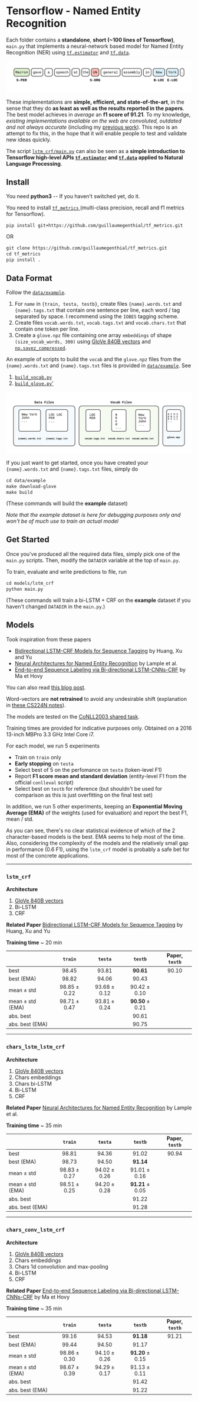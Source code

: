 # Tensorflow - Named Entity Recognition

Each folder contains a __standalone__, __short (~100 lines of Tensorflow)__, `main.py` that implements a neural-network based model for Named Entity Recognition (NER) using [`tf.estimator`](https://www.tensorflow.org/guide/custom_estimators) and [`tf.data`](https://www.tensorflow.org/guide/datasets).

![Named Entity Recognition](images/ner.png)


These implementations are __simple, efficient, and state-of-the-art__, in the sense that they do __as least as well as the results reported in the papers__. The best model achieves in *average* an __f1 score of 91.21__. To my knowledge, *existing implementations available on the web are convoluted, outdated and not always accurate* (including my [previous work](https://github.com/guillaumegenthial/sequence_tagging)). This repo is an attempt to fix this, in the hope that it will enable people to test and validate new ideas quickly.

The script [`lstm_crf/main.py`](https://github.com/guillaumegenthial/tf_ner/blob/master/models/lstm_crf/main.py) can also be seen as a __simple introduction to Tensorflow high-level APIs [`tf.estimator`](https://www.tensorflow.org/guide/custom_estimators) and [`tf.data`](https://www.tensorflow.org/guide/datasets) applied to Natural Language Processing__.


## Install

You need __python3__ -- If you haven't switched yet, do it.

You need to install [`tf_metrics` ](https://github.com/guillaumegenthial/tf_metrics) (multi-class precision, recall and f1 metrics for Tensorflow).
```
pip install git+https://github.com/guillaumegenthial/tf_metrics.git
```
OR
```
git clone https://github.com/guillaumegenthial/tf_metrics.git
cd tf_metrics
pip install .
```

## Data Format

Follow the [`data/example`](https://github.com/guillaumegenthial/tf_ner/tree/master/data/example).

1. For `name` in `{train, testa, testb}`, create files `{name}.words.txt` and `{name}.tags.txt` that contain one sentence per line, each
word / tag separated by space. I recommend using the `IOBES` tagging scheme.
2. Create files `vocab.words.txt`, `vocab.tags.txt` and `vocab.chars.txt` that contain one token per line.
3. Create a `glove.npz` file containing one array `embeddings` of shape `(size_vocab_words, 300)` using [GloVe 840B vectors](https://nlp.stanford.edu/projects/glove/) and [`np.savez_compressed`](https://docs.scipy.org/doc/numpy-1.13.0/reference/generated/numpy.savez_compressed.html).

An example of scripts to build the `vocab` and the `glove.npz` files from the  `{name}.words.txt` and `{name}.tags.txt` files is provided in [`data/example`](https://github.com/guillaumegenthial/tf_ner/tree/master/data/example). See

1. [`build_vocab.py`](https://github.com/guillaumegenthial/tf_ner/blob/master/data/example/build_vocab.py)
2. [`build_glove.py`'](https://github.com/guillaumegenthial/tf_ner/blob/master/data/example/build_glove.py)

![Data Format](images/data.png)

If you just want to get started, once you have created your `{name}.words.txt` and `{name}.tags.txt` files, simply do

```
cd data/example
make download-glove
make build
```

(These commands will build the __example__ dataset)

*Note that the example dataset is here for debugging purposes only and won't be of much use to train an actual model*

## Get Started

Once you've produced all the required data files, simply pick one of the `main.py` scripts. Then, modify the `DATADIR` variable at the top of `main.py`.

To train, evaluate and write predictions to file, run

```
cd models/lstm_crf
python main.py
```

(These commands will train a bi-LSTM + CRF on the __example__ dataset if you haven't changed `DATADIR` in the `main.py`.)

## Models

Took inspiration from these papers

- [Bidirectional LSTM-CRF Models for Sequence Tagging](https://arxiv.org/abs/1508.01991) by Huang, Xu and Yu
- [Neural Architectures for Named Entity Recognition](https://arxiv.org/abs/1603.01360) by Lample et al.
- [End-to-end Sequence Labeling via Bi-directional LSTM-CNNs-CRF](https://arxiv.org/abs/1603.01354) by Ma et Hovy

You can also read [this blog post](https://guillaumegenthial.github.io/sequence-tagging-with-tensorflow.html).

Word-vectors are __not retrained__ to avoid any undesirable shift (explanation in [these CS224N notes](https://github.com/stanfordnlp/cs224n-winter17-notes/blob/master/notes2.pdf)).

The models are tested on the [CoNLL2003 shared task](https://www.clips.uantwerpen.be/conll2003/ner/).

Training times are provided for indicative purposes only. Obtained on a 2016 13-inch MBPro 3.3 GHz Intel Core i7.

For each model, we run 5 experiments

- Train on `train` only
- __Early stopping__ on `testa`
- Select best of 5 on the perfomance on `testa` (token-level F1)
- Report __F1 score mean and standard deviation__ (entity-level F1 from the official `conlleval` script)
- Select best on `testb` for reference (but shouldn't be used for comparison as this is just overfitting on the final test set)

In addition, we run 5 other experiments, keeping an __Exponential Moving Average (EMA)__ of the weights (used for evaluation) and report the best F1, mean / std.

As you can see, there's no clear statistical evidence of which of the 2 character-based models is the best. EMA seems to help most of the time. Also, considering the complexity of the models and the relatively small gap in performance (0.6 F1), using the `lstm_crf` model is probably a safe bet for most of the concrete applications.

---

### `lstm_crf`

__Architecture__

1. [GloVe 840B vectors](https://nlp.stanford.edu/projects/glove/)
2. Bi-LSTM
3. CRF

__Related Paper__ [Bidirectional LSTM-CRF Models for Sequence Tagging](https://arxiv.org/abs/1508.01991) by Huang, Xu and Yu

__Training time__ ~ 20 min

|| `train` | `testa` | `testb` | Paper, `testb` |
|---|:---:|:---:|:---:|:---:|
|best | 98.45 |93.81 | __90.61__ |  90.10 |
|best (EMA)| 98.82 | 94.06 | 90.43 | |
|mean ± std| 98.85 ± 0.22| 93.68 ± 0.12| 90.42 ± 0.10|  |
|mean ± std (EMA)| 98.71 ± 0.47 | 93.81 ± 0.24 | __90.50__ ± 0.21| |
|abs. best |   | | 90.61 |  |
|abs. best (EMA) | |  | 90.75 |  |


---

### `chars_lstm_lstm_crf`

__Architecture__

1. [GloVe 840B vectors](https://nlp.stanford.edu/projects/glove/)
2. Chars embeddings
3. Chars bi-LSTM
4. Bi-LSTM
5. CRF

__Related Paper__ [Neural Architectures for Named Entity Recognition](https://arxiv.org/abs/1603.01360) by Lample et al.

__Training time__ ~ 35 min

|| `train` | `testa` | `testb` | Paper, `testb` |
|---|:---:|:---:|:---:|:---:|
|best| 98.81 | 94.36 | 91.02 | 90.94 |
|best (EMA) |98.73 | 94.50 | __91.14__ | |
|mean ± std | 98.83 ± 0.27| 94.02 ± 0.26| 91.01 ± 0.16 |  |
|mean ± std (EMA) | 98.51 ± 0.25| 94.20 ± 0.28| __91.21__ ± 0.05 |  |
|abs. best |   | |91.22 | |
|abs. best (EMA) | |   | 91.28 |  |

---

### `chars_conv_lstm_crf`

__Architecture__

1. [GloVe 840B vectors](https://nlp.stanford.edu/projects/glove/)
2. Chars embeddings
3. Chars 1d convolution and max-pooling
4. Bi-LSTM
5. CRF

__Related Paper__ [End-to-end Sequence Labeling via Bi-directional LSTM-CNNs-CRF](https://arxiv.org/abs/1603.01354) by Ma et Hovy

__Training time__ ~ 35 min

|| `train` | `testa` | `testb` | Paper, `testb` |
|---|:---:|:---:|:---:|:---:|
|best| 99.16 | 94.53 | __91.18__ | 91.21 |
|best (EMA) |99.44 | 94.50 | 91.17 | |
|mean ± std | 98.86 ± 0.30| 94.10 ± 0.26| __91.20__ ± 0.15 |  |
|mean ± std (EMA) | 98.67 ± 0.39| 94.29 ± 0.17| 91.13 ± 0.11 |  |
|abs. best |  | | 91.42 |  |
|abs. best (EMA) |   | | 91.22 |  |


